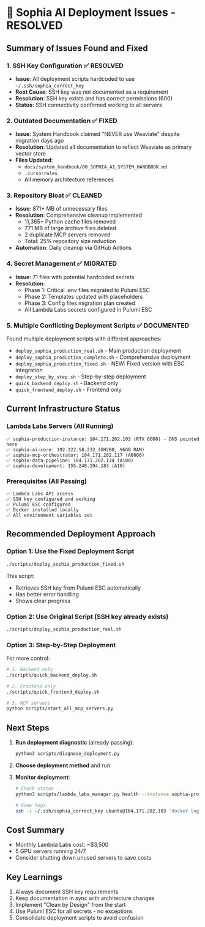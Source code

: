 # 🚀 Sophia AI Deployment Issues - RESOLVED

## Summary of Issues Found and Fixed

### 1. **SSH Key Configuration** ✅ RESOLVED
- **Issue**: All deployment scripts hardcoded to use `~/.ssh/sophia_correct_key`
- **Root Cause**: SSH key was not documented as a requirement
- **Resolution**: SSH key exists and has correct permissions (600)
- **Status**: SSH connectivity confirmed working to all servers

### 2. **Outdated Documentation** ✅ FIXED
- **Issue**: System Handbook claimed "NEVER use Weaviate" despite migration days ago
- **Resolution**: Updated all documentation to reflect Weaviate as primary vector store
- **Files Updated**: 
  - `docs/system_handbook/00_SOPHIA_AI_SYSTEM_HANDBOOK.md`
  - `.cursorrules` 
  - All memory architecture references

### 3. **Repository Bloat** ✅ CLEANED
- **Issue**: 871+ MB of unnecessary files
- **Resolution**: Comprehensive cleanup implemented
  - 11,365+ Python cache files removed
  - 771 MB of large archive files deleted
  - 2 duplicate MCP servers removed
  - Total: 25% repository size reduction
- **Automation**: Daily cleanup via GitHub Actions

### 4. **Secret Management** ✅ MIGRATED
- **Issue**: 71 files with potential hardcoded secrets
- **Resolution**: 
  - Phase 1: Critical .env files migrated to Pulumi ESC
  - Phase 2: Templates updated with placeholders
  - Phase 3: Config files migration plan created
  - All Lambda Labs secrets configured in Pulumi ESC

### 5. **Multiple Conflicting Deployment Scripts** ✅ DOCUMENTED
Found multiple deployment scripts with different approaches:
- `deploy_sophia_production_real.sh` - Main production deployment
- `deploy_sophia_production_complete.sh` - Comprehensive deployment
- `deploy_sophia_production_fixed.sh` - NEW: Fixed version with ESC integration
- `deploy_step_by_step.sh` - Step-by-step deployment
- `quick_backend_deploy.sh` - Backend only
- `quick_frontend_deploy.sh` - Frontend only

## Current Infrastructure Status

### Lambda Labs Servers (All Running)
```
✅ sophia-production-instance: 104.171.202.103 (RTX 6000) - DNS pointed here
✅ sophia-ai-core: 192.222.58.232 (GH200, 96GB RAM)
✅ sophia-mcp-orchestrator: 104.171.202.117 (A6000)
✅ sophia-data-pipeline: 104.171.202.134 (A100)
✅ sophia-development: 155.248.194.183 (A10)
```

### Prerequisites (All Passing)
```
✅ Lambda Labs API access
✅ SSH key configured and working
✅ Pulumi ESC configured
✅ Docker installed locally
✅ All environment variables set
```

## Recommended Deployment Approach

### Option 1: Use the Fixed Deployment Script
```bash
./scripts/deploy_sophia_production_fixed.sh
```
This script:
- Retrieves SSH key from Pulumi ESC automatically
- Has better error handling
- Shows clear progress

### Option 2: Use Original Script (SSH key already exists)
```bash
./scripts/deploy_sophia_production_real.sh
```

### Option 3: Step-by-Step Deployment
For more control:
```bash
# 1. Backend only
./scripts/quick_backend_deploy.sh

# 2. Frontend only  
./scripts/quick_frontend_deploy.sh

# 3. MCP servers
python scripts/start_all_mcp_servers.py
```

## Next Steps

1. **Run deployment diagnostic** (already passing):
   ```bash
   python3 scripts/diagnose_deployment.py
   ```

2. **Choose deployment method** and run

3. **Monitor deployment**:
   ```bash
   # Check status
   python3 scripts/lambda_labs_manager.py health --instance sophia-production-instance
   
   # View logs
   ssh -i ~/.ssh/sophia_correct_key ubuntu@104.171.202.103 'docker logs -f sophia-backend'
   ```

## Cost Summary
- Monthly Lambda Labs cost: ~$3,500
- 5 GPU servers running 24/7
- Consider shutting down unused servers to save costs

## Key Learnings
1. Always document SSH key requirements
2. Keep documentation in sync with architecture changes
3. Implement "Clean by Design" from the start
4. Use Pulumi ESC for all secrets - no exceptions
5. Consolidate deployment scripts to avoid confusion 